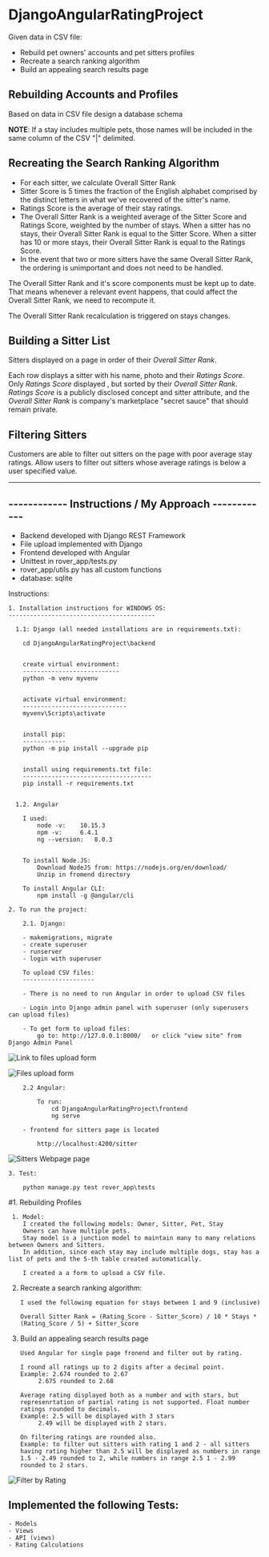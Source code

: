 # DjangoAngularRatingProject

Given data in CSV file:

- Rebuild pet owners' accounts and pet sitters profiles
- Recreate a search ranking algorithm
- Build an appealing search results page

## Rebuilding Accounts and Profiles
Based on data in CSV file design a database schema

**NOTE**: If a stay includes multiple pets, those names will be included in the same column of the CSV "|" delimited.

## Recreating the Search Ranking Algorithm

- For each sitter, we calculate Overall Sitter Rank
- Sitter Score is 5 times the fraction of the English alphabet comprised by the distinct letters in what we've recovered of the sitter's name.
- Ratings Score is the average of their stay ratings.
- The Overall Sitter Rank is a weighted average of the Sitter Score and Ratings Score, weighted by the number of stays. When a sitter has no stays, their Overall Sitter Rank is equal to the Sitter Score.  When a sitter has 10 or more stays, their Overall Sitter Rank is equal to the Ratings Score.
- In the event that two or more sitters have the same Overall Sitter Rank, the ordering is unimportant and does not need to be handled.

The Overall Sitter Rank and it's score components must be kept up to date. That means whenever a relevant event happens, that could affect the Overall Sitter Rank, we need to recompute it.

The Overall Sitter Rank recalculation is triggered on stays changes.

## Building a Sitter List

Sitters displayed on a page in order of their *Overall Sitter Rank*.

Each row displays a sitter with his name, photo and their *Ratings Score*. 
Only *Ratings Score* displayed , but sorted by their *Overall Sitter Rank*. 
*Ratings Score* is a publicly disclosed concept and sitter attribute, and the *Overall Sitter Rank* is company's marketplace "secret sauce" that should remain private.

## Filtering Sitters

Customers are able to filter out sitters on the page with poor average stay ratings.
Allow users to filter out sitters whose average ratings is below a user specified value.

---------------------------------------------------------------------------
------------            Instructions / My Approach             ------------
---------------------------------------------------------------------------

 - Backend developed with Django REST Framework
 - File upload implemented with Django
 - Frontend developed with Angular
 - Unittest in rover_app/tests.py
 - rover_app/utils.py has all custom functions
 - database: sqlite


Instructions:

    1. Installation instructions for WINDOWS OS:
    -----------------------------------------

	  1.1: Django (all needed installations are in requirements.txt):

        cd DjangoAngularRatingProject\backend


        create virtual environment:
        ---------------------------
        python -m venv myvenv


        activate virtual environment:
        -----------------------------
        myvenv\Scripts\activate


        install pip:
        ------------
        python -m pip install --upgrade pip


        install using requirements.txt file:
        ------------------------------------
        pip install -r requirements.txt

	  
	  1.2. Angular
	  
		I used:
			node -v: 	10.15.3
			npm -v: 	6.4.1
			ng --version: 	8.0.3
			
		
		To install Node.JS:
			Download NodeJS from: https://nodejs.org/en/download/ 
			Unzip in fromend directory
		
		To install Angular CLI:
			npm install -g @angular/cli
	  
	2. To run the project:

		2.1. Django:
		
		- makemigrations, migrate		
		- create superuser		
		- runserver	
		- login with superuser
		
		To upload CSV files:
		--------------------
		
		- There is no need to run Angular in order to upload CSV files
		
		- Login into Django admin panel with superuser (only superusers can upload files)
		
		- To get form to upload files:
			go to: http://127.0.0.1:8000/   or click "view site" from Django Admin Panel
			
![Link to files upload form](ViewSiteButton.png)

![Files upload form](UploadCSV.png)
			
		
		2.2 Angular:
		
			To run:
				cd DjangoAngularRatingProject\frontend
				ng serve
		
		- frontend for sitters page is located 
		
			http://localhost:4200/sitter
			
![Sitters Webpage page](Webpage.png)
			
	3. Test:
	
		python manage.py test rover_app\tests
	

#1. Rebuilding Profiles

	 1. Model:
		I created the following models: Owner, Sitter, Pet, Stay
		Owners can have multiple pets.
		Stay model is a junction model to maintain many to many relations between Owners and Sitters.
		In addition, since each stay may include multiple dogs, stay has a list of pets and the 5-th table created automatically.

	    I created a a form to upload a CSV file.
	
 2. Recreate a search ranking algorithm:
 
		I used the following equation for stays between 1 and 9 (inclusive)

		Overall Sitter Rank = (Rating_Score - Sitter_Score) / 10 * Stays * (Rating_Score / 5) + Sitter_Score

 3. Build an appealing search results page
	    
	    Used Angular for single page fronend and filter out by rating.

	    I round all ratings up to 2 digits after a decimal point.
	    Example: 2.674 rounded to 2.67
		     2.675 rounded to 2.68

	    Average rating displayed both as a number and with stars, but represenrtation of partial rating is not supported. Float number ratings rounded to decimals.
	    Example: 2.5 will be displayed with 3 stars
		     2.49 will be displayed with 2 stars.

	    On filtering ratings are rounded also.
	    Example: to filter out sitters with rating 1 and 2 - all sitters having rating higher than 2.5 will be displayed as numbers in range 1.5 - 2.49 rounded to 2, while numbers in range 2.5 1 - 2.99 rounded to 2 stars.
	   
![Filter by Rating](FiletrByRating.PNG)


Implemented the following Tests:
--------------------------------
	- Models
	- Views
	- API (views)
	- Rating Calculations
